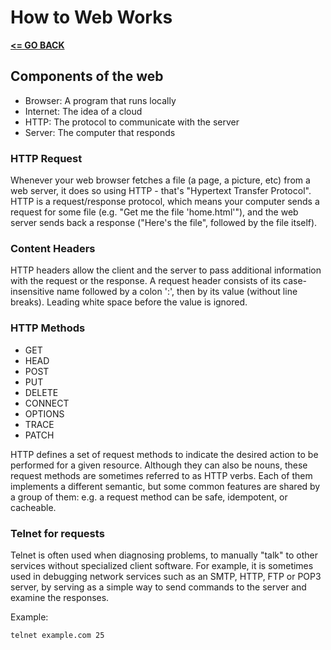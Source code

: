 # How to Web Works

[__<= GO BACK__](../README.md)

## Components of the web

- Browser: A program that runs locally
- Internet: The idea of a cloud
- HTTP: The protocol to communicate with the server
- Server: The computer that responds

### HTTP Request

Whenever your web browser fetches a file (a page, a picture, etc) from a web server, it does so using HTTP - that's "Hypertext Transfer Protocol".  HTTP is a request/response protocol, which means your computer sends a request for some file (e.g. "Get me the file 'home.html'"), and the web server sends back a response ("Here's the file", followed by the file itself).


### Content Headers

HTTP headers allow the client and the server to pass additional information with the request or the response. A request header consists of its case-insensitive name followed by a colon ':', then by its value (without line breaks). Leading white space before the value is ignored.

### HTTP Methods

- GET
- HEAD
- POST
- PUT
- DELETE
- CONNECT
- OPTIONS
- TRACE
- PATCH

HTTP defines a set of request methods to indicate the desired action to be performed for a given resource. Although they can also be nouns, these request methods are sometimes referred to as HTTP verbs. Each of them implements a different semantic, but some common features are shared by a group of them: e.g. a request method can be safe, idempotent, or cacheable.


### Telnet for requests

Telnet is often used when diagnosing problems, to manually "talk" to other services without specialized client software. For example, it is sometimes used in debugging network services such as an SMTP, HTTP, FTP or POP3 server, by serving as a simple way to send commands to the server and examine the responses.

Example:

```
telnet example.com 25
```
